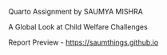 Quarto Assignment by SAUMYA MISHRA

A Global Look at Child Welfare Challenges

Report Preview - https://saumthings.github.io

